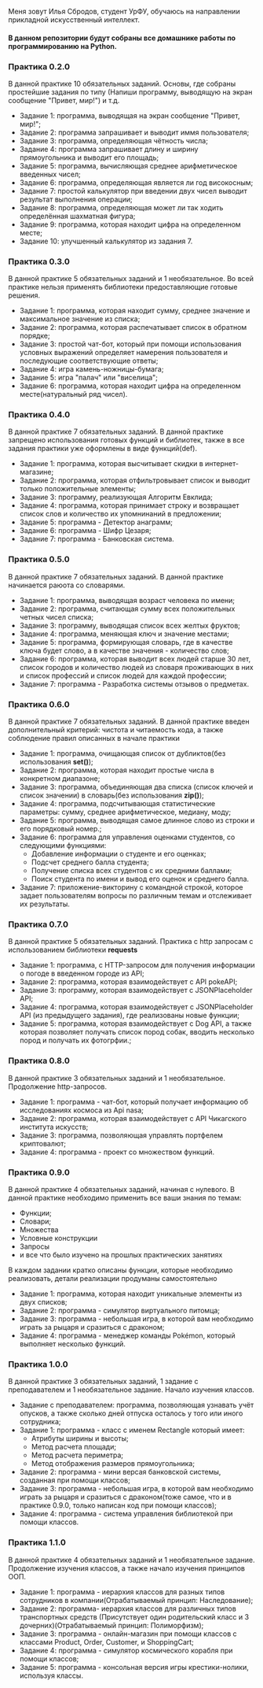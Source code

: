Меня зовут Илья Сбродов, студент УрФУ, обучаюсь на направлении прикладной искусственный интеллект.
<h4>
  В данном репозитории будут собраны все домашнике работы по программированию на Python.
</h4>
<h3>
  Практика 0.2.0
  </h3>
   <p>
  В данной практике 10 обязательных заданий. Основы, где собраны простейшие задания по типу (Напиши программу, выводящую на экран сообщение "Привет, мир!") и т.д.
  <ul>
    <li>Задание 1: программа, выводящая на экран сообщение "Привет, мир!";</li>
    <li>Задание 2: программа запрашивает и выводит иммя пользователя;</li>
    <li>Задание 3: программа, определяющая чётность числа;</li>
    <li>Задание 4: программа запрашивает длину и ширину прямоугольника и выводит его площадь;</li>
    <li>Задание 5: программа, вычисляющая среднее арифметическое введенных чисел;</li>
    <li>Задание 6: программа, определяющая является ли год високосным;</li>
    <li>Задание 7: простой калькулятор при введении двух чисел выводит результат выполнения операции;</li>
    <li>Задание 8: программа, определяющая может ли так ходить определённая шахматная фигура;</li>
    <li>Задание 9: программа, которая находит цифра на определенном месте;</li>
    <li>Задание 10: улучшенный калькулятор из задания 7.</li>
  </ul>
<h3>
  Практика 0.3.0
</h3>
  В данной практике 5 обязательных заданий и 1 необязательное. Во всей практике нельзя применять библиотеки предоставляющие готовые решения. 
  <ul>
    <li>Задание 1: программа, которая находит сумму, среднее значение и максимальное значение из списка;</li>
    <li>Задание 2: программа, которая распечатывает список в обратном порядке;</li>
    <li>Задание 3: простой чат-бот, который при помощи использования условных выражений определяет намерения пользователя и последующие соответствующие ответы;</li>
    <li>Задание 4: игра камень-ножницы-бумага;</li>
    <li>Задание 5: игра "палач" или "виселица";</li>
    <li>Задание 6: программа, которая находит цифра на определенном месте(натуральный ряд чисел).</li>
  </ul>
<h3>
  Практика 0.4.0
  </h3>
  В данной практике 7 обязательных заданий. В данной практике запрещено использования готовых функций и библиотек, также в все задания практики уже оформлены в виде функций(def).
  <ul>
    <li>Задание 1: программа, которая высчитывает скидки в интернет-магазине;</li>
    <li>Задание 2: программа, которая отфильтровывает список и выводит только положительные элементы;</li>
    <li>Задание 3: программу, реализующая Алгоритм Евклида;</li>
    <li>Задание 4: программа, которая принимает строку и возвращает список слов и количество их упомнинаний в предложении;</li>
    <li>Задание 5: программа - Детектор анаграмм;</li>
    <li>Задание 6: программа - Шифр ​​Цезаря;</li>
    <li>Задание 7: программа - Банковская система.</li>
  </ul>
<h3>
  Практика 0.5.0
  </h3>
  В данной практике 7 обязательных заданий. В данной практике начинается раюота со словарями. 
  <ul>
    <li>Задание 1: программа, выводящая возраст человека по имени;</li>
    <li>Задание 2: программа, считающая сумму всех положительных четных чисел списка;</li>
    <li>Задание 3: программу, выводящая список всех желтых фруктов;</li>
    <li>Задание 4: программа, меняющая ключ и значение местами;</li>
    <li>Задание 5: программа, формирующая словарь, где в качестве ключа будет слово, а в качестве значения - количество слов;</li>
    <li>Задание 6: программа, которая выводит всех людей старше 30 лет, список городов и количество людей из словаря проживающих в них и список профессий и список людей для каждой профессии;</li>
    <li>Задание 7: программа -  Разработка системы отзывов о предметах.</li>
  </ul>
<h3>
  Практика 0.6.0
  </h3>
   <p>
  В данной практике 7 обязательных заданий. В данной практике введен дополнительный критерий: чистота и читаемость кода, а также соблюдение правил описанных в начале практики
     <ul>
    <li>Задание 1: программа, очищающая список от дубликтов(без использования <b>set()</b>);</li>
    <li>Задание 2: программа, которая находит простые числа в конкретном диапазоне;</li>
    <li>Задание 3: программа, объединяющая два списка (список ключей и список значении) в словарь(без использования <b>zip()</b>);</li>
    <li>Задание 4: программа, подсчитывающая статистические параметры: сумму, среднее арифметическое, медиану, моду;</li>
    <li>Задание 5: программа, выводящая самое длинное слово из строки и его порядковый номер.;</li>
    <li>Задание 6: программа для управления оценками студентов, со следующими функциями:
      <ul>
      <li>Добавление информации о студенте и его оценках;</li>
      <li>Подсчет среднего балла студента;</li>
      <li>Получение списка всех студентов с их средними баллами;</li>
      <li>Поиск студента по имени и вывод его оценок и среднего балла.</li>
      </ul></li>
    <li>Задание 7: приложение-викторину с командной строкой, которое задает пользователям вопросы по различным темам и отслеживает их результаты.</li>
  </ul>
<h3>
  Практика 0.7.0
  </h3>
   <p>
  В данной практике 5 обязательных заданий. Практика с http запросам с использованием библиотеки <b>requests</b>
  <ul>
    <li>Задание 1: программа, c HTTP-запросом для получения информации о погоде в введенном городе из API;</li>
    <li>Задание 2: программа, которая взаимодействует с API pokeAPI;</li>
    <li>Задание 3: программу, которая взаимодействует с JSONPlaceholder API;</li>
    <li>Задание 4: программа, которая взаимодействует с JSONPlaceholder API (из предыдущего задания), где реализованы новые функции;</li>
    <li>Задание 5: программа, которая взаимодействует с Dog API, а также которая позволяет получать список пород собак, вводить несколько пород и получать их фотогрфии.;</li>
  </ul>
<h3>
  Практика 0.8.0
  </h3>
   <p>
  В данной практике 3 обязательных заданий и 1 необязательное. Продолжение http-запросов.
  <ul>
    <li>Задание 1: программа - чат-бот, который получает информацию об исследованиях космоса из Api nasa;</li>
    <li>Задание 2: программа, которая взаимодействует с API Чикагского института искусств;</li>
    <li>Задание 3: программа, позволяющая управлять портфелем криптовалют;</li>
    <li>Задание 4: программа - проект со множеством функций.</li>
  </ul>
<h3>
  Практика 0.9.0
  </h3>
   <p>
  В данной практике 4 обязательных заданий, начиная с нулевого. В данной практике необходимо применить все ваши знания по темам:
  <ul>
    <li>Функции;</li>
    <li>Словари;</li>
    <li>Множества</li>
    <li>Условные конструкции</li>
    <li>Запросы</li>
    <li>и все что было изучено на прошлых практических занятиях</li>
  </ul>
В каждом задании кратко описаны функции, которые необходимо реализовать, детали реализации продуманы самостоятельно
  <ul>
    <li>Задание 1: программа, которая находит уникальные элементы из двух списков;</li>
    <li>Задание 2: программа - симулятор виртуального питомца;</li>
    <li>Задание 3: программа - небольшая игра, в которой вам необходимо играть за рыцаря и сразиться с драконом;</li>
    <li>Задание 4: программа - менеджер команды Pokémon, который выполняет несколько функций.</li>
  </ul>
<h3>
  Практика 1.0.0
  </h3>
   <p>
  В данной практике 3 обязательных заданий, 1 задание с преподавателем и 1 необязательное задание. Начало изучения классов.
  <ul>
    <li>Задание с преподавателем: программа, позволяющая узнавать учёт опусков, а также сколько дней отпуска осталось у того или иного сотрудника;</li>
    <li>Задание 1: программа - класс с именем Rectangle который имеет:
    <ul>
      <li>Атрибуты ширины и высоты;</li>
      <li>Метод расчета площади;</li>
      <li>Метод расчета периметра;</li>
      <li>Метод отображения размеров прямоугольника;</li>
    </ul>
</li>
    <li>Задание 2: программа - мини версая банковской системы, созданная при помощи классов;</li>
    <li>Задание 3: программа - небольшая игра, в которой вам необходимо играть за рыцаря и сразиться с драконом(тоже самое, что и в практике 0.9.0, только написан код при помощи классов);</li>
    <li>Задание 4: программа - система управления библиотекой при помощи классов.</li>
  </ul>
<h3>
  Практика 1.1.0
  </h3>
  В данной практике 4 обязательных заданий и 1 необязательное задание. Продолжение изучения классов, а также начало изучения принципов ООП.
    <ul>
    <li>Задание 1: программа - иерархия классов для разных типов сотрудников в компании(Отрабатываемый принцип: Наследование);</li>
    <li>Задание 2: программа- иерархия классов для различных типов транспортных средств (Присутствует один родительский класс и 3 дочерних)(Отрабатываемый принцип: Полиморфизм);</li>
    <li>Задание 3: программа - онлайн-магазин при помощи классов с классами Product, Order, Customer, и ShoppingCart;</li>
    <li>Задание 4: программа - симулятор космического корабля при помощи классов;</li>
    <li>Задание 5: программа - консольная версия игры крестики-нолики, используя классы.</li>
  </ul>
  

